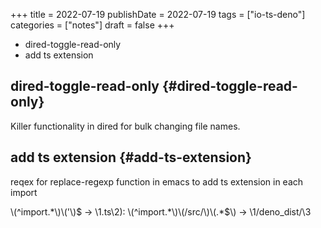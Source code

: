 +++
title = 2022-07-19
publishDate = 2022-07-19
tags = ["io-ts-deno"]
categories = ["notes"]
draft = false
+++

-   dired-toggle-read-only
-   add ts extension

<!--more-->


## dired-toggle-read-only {#dired-toggle-read-only}

Killer functionality in dired for bulk changing file names.


## add ts extension {#add-ts-extension}

reqex for replace-regexp function in emacs
to add ts extension in each import

\\(^import.\*\\)\\('\\)$ → \\1.ts\\2):
\\(^import.\*\\)\\(/src/\\)\\(.\*$\\) -&gt; \\1/deno_dist/\\3